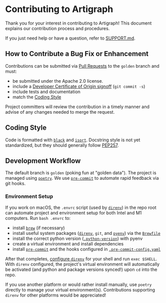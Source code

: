 # Contributing to Artigraph

Thank you for your interest in contributing to Artigraph! This document explains our contribution process and procedures.

If you just need help or have a question, refer to [SUPPORT.md](SUPPORT.md).

## How to Contribute a Bug Fix or Enhancement

Contributions can be submitted via [Pull Requests](https://github.com/lfai/artigraph/issues) to the `golden` branch and must:

- be submitted under the Apache 2.0 license.
- include a [Developer Certificate of Origin signoff](https://wiki.linuxfoundation.org/dco) (`git commit -s`)
- include tests and documentation
- match the [Coding Style](#Coding-Style)

Project committers will review the contribution in a timely manner and advise of any changes needed to merge the request.

## Coding Style

Code is formatted with [`black`](https://black.readthedocs.io/en/stable/) and [`isort`](https://pycqa.github.io/isort/). Docstring style is not yet standardized, but they should generally follow [PEP257](https://www.python.org/dev/peps/pep-0257/).

## Development Workflow

The default branch is `golden` (poking fun at "golden data"). The project is managed using [`poetry`](https://python-poetry.org/). We use [`pre-commit`](https://pre-commit.com/) to automate rapid feedback via git hooks.

### Environment Setup

If you work on macOS, the `.envrc` script (used by [`direnv`](https://direnv.net/)) in the repo root can automate project and environment setup for both Intel and M1 computers. Run `bash .envrc` to:
- install [`brew`](https://brew.sh/) (if necessary)
- install useful system packages ([`direnv`](https://direnv.net/), `git`, and [`pyenv`](https://github.com/pyenv/pyenv)) via the [`Brewfile`](Brewfile)
- install the correct python version ([`.python-version`](.python-version)) with pyenv
- create a virtual environment and install dependencies
- install [`pre-commit`](https://pre-commit.com/) and the hooks configured in [`.pre-commit-config.yaml`](.pre-commit-config.yaml)

After that completes, [configure `direnv`](https://direnv.net/docs/hook.html) for your shell and run `exec $SHELL`. With `direnv` configured, the project's virtual environment will automatically be activated (and python and package versions synced!) upon `cd` into the repo.

If you use another platform or would rather install manually, use `poetry` directly to manage your virtual environment(s). Contributions supporting `direnv` for other platforms would be appreciated!
